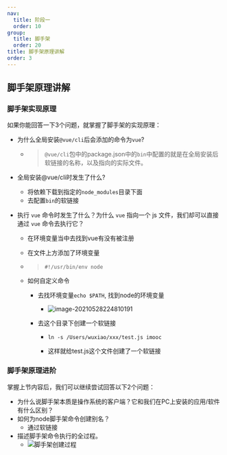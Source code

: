 ```yaml
---
nav:
  title: 阶段一
  order: 10
group:
  title: 脚手架
  order: 20
title: 脚手架原理讲解
order: 3
---
```


## 脚手架原理讲解

### 脚手架实现原理

如果你能回答一下3个问题，就掌握了脚手架的实现原理：

- 为什么全局安装`@vue/cli`后会添加的命令为`vue`?

  - > `@vue/cli`包中的package.json中的`bin`中配置的就是在全局安装后软链接的名称，以及指向的实际文件。

- 全局安装@vue/cli时发生了什么?

  - 将依赖下载到指定的`node_modules`目录下面
  - 去配置`bin`的软链接

- 执行 `vue` 命令时发生了什么？为什么 `vue` 指向一个 js 文件，我们却可以直接通过 `vue` 命令去执行它？

  - 在环境变量当中去找到vue有没有被注册

  - 在文件上方添加了环境变量

  - > ```shell
    > #!/usr/bin/env node
    > ```

  - 如何自定义命令

    - 去找环境变量`echo $PATH`, 找到node的环境变量

      - ![image-20210528224810191](https://wsk-mweb.oss-cn-hangzhou.aliyuncs.com/ipic/2021-05-28-144813.png)

    - 去这个目录下创建一个软链接

      - ```shell
        ln -s /Users/wuxiao/xxx/test.js imooc
        ```

      - 这样就给test.js这个文件创建了一个软链接

### 脚手架原理进阶

掌握上节内容后，我们可以继续尝试回答以下2个问题：

- 为什么说脚手架本质是操作系统的客户端？它和我们在PC上安装的应用/软件有什么区别？
- 如何为node脚手架命令创建别名？
  - 通过软链接
- 描述脚手架命令执行的全过程。
  - ![脚手架创建过程](https://wsk-mweb.oss-cn-hangzhou.aliyuncs.com/ipic/2021-05-28-230332.jpg)

